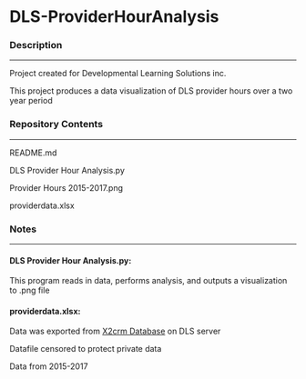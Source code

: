 # DLS-ProviderHourAnalysis

###  Description
---

Project created for Developmental Learning Solutions inc. 
  
This project produces a data visualization of DLS provider hours over a two year period
  

### Repository Contents
---

README.md

DLS Provider Hour Analysis.py

Provider Hours 2015-2017.png

providerdata.xlsx


### Notes
---

#### DLS Provider Hour Analysis.py:

This program reads in data, performs analysis, and outputs a visualization to .png file

#### providerdata.xlsx:
 
Data was exported from [X2crm Database](https://github.com/X2Engine/X2CRM) on DLS server

Datafile censored to protect private data

Data from 2015-2017
  
